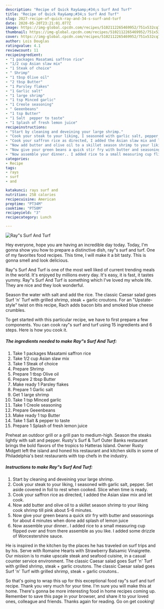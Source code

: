 ```yaml
---
description: "Recipe of Quick Ray&amp;#34;s Surf And Turf"
title: "Recipe of Quick Ray&amp;#34;s Surf And Turf"
slug: 2027-recipe-of-quick-ray-and-34-s-surf-and-turf
date: 2020-05-20T23:21:01.077Z
image: https://img-global.cpcdn.com/recipes/5102112265469952/751x532cq70/rays-surf-and-turf-recipe-main-photo.jpg
thumbnail: https://img-global.cpcdn.com/recipes/5102112265469952/751x532cq70/rays-surf-and-turf-recipe-main-photo.jpg
cover: https://img-global.cpcdn.com/recipes/5102112265469952/751x532cq70/rays-surf-and-turf-recipe-main-photo.jpg
author: Lois Douglas
ratingvalue: 4.1
reviewcount: 11
recipeingredient:
- "1 packages Masatami saffron rice"
- "1/2 cup Asian slaw mix"
- "1 Steak of choice"
- " Shrimp"
- "1 tbsp Olive oil"
- "2 tbsp Butter"
- "1 Parsley flakes"
- "1 Garlic salt"
- "1 large shrimp"
- "1 tsp Minced garlic"
- "1 Creole seasoning"
- " Geeenbeans"
- "1 tsp Butter"
- "1 Salt  pepper to taste"
- "1 Splash of fresh lemon juice"
recipeinstructions:
- "Start by cleaning and deveining your large shrimp."
- "Cook your steak to your liking, I seasoned with garlic salt, pepper. Set aside covered in foil to rest when cooked. Slice when time is ready."
- "Cook your saffron rice as directed, I added the Asian slaw mix and let cook."
- "Now add butter and olive oil to a skillet season shrimp to your liking cook shrimp till  pink about 5-6 minutes."
- "Now give your green beans a quick stir fry with butter and seasonings for about 4 minutes when done add splash of lemon juice"
- "Now assemble your dinner.. I added rice to a small measuring cup flipped over and from there assemble as you like. I added some drizzle of  Worcestershire sauce."
categories:
- Recipe
tags:
- rays
- surf
- and

katakunci: rays surf and 
nutrition: 258 calories
recipecuisine: American
preptime: "PT34M"
cooktime: "PT50M"
recipeyield: "3"
recipecategory: Lunch

---
```



![Ray&#34;s Surf And Turf](https://img-global.cpcdn.com/recipes/5102112265469952/751x532cq70/rays-surf-and-turf-recipe-main-photo.jpg)

Hey everyone, hope you are having an incredible day today. Today, I'm gonna show you how to prepare a distinctive dish, ray&#34;s surf and turf. One of my favorites food recipes. This time, I will make it a bit tasty. This is gonna smell and look delicious.

Ray&#34;s Surf And Turf is one of the most well liked of current trending meals in the world. It's enjoyed by millions every day. It's easy, it is fast, it tastes yummy. Ray&#34;s Surf And Turf is something which I've loved my whole life. They are nice and they look wonderful.

Season the water with salt and add the rice. The classic Caesar salad goes Surf &#39;n&#39; Turf with grilled shrimp, steak + garlic croutons. For an &#34;Upstate-style&#34; twist on this recipe, Rach adds bacon bits and smoked blue cheese crumbles.


To get started with this particular recipe, we have to first prepare a few components. You can cook ray&#34;s surf and turf using 15 ingredients and 6 steps. Here is how you cook it.

<!--inarticleads1-->

##### The ingredients needed to make Ray&#34;s Surf And Turf:

1. Take 1 packages Masatami saffron rice
1. Take 1/2 cup Asian slaw mix
1. Take 1 Steak of choice
1. Prepare  Shrimp
1. Prepare 1 tbsp Olive oil
1. Prepare 2 tbsp Butter
1. Make ready 1 Parsley flakes
1. Prepare 1 Garlic salt
1. Get 1 large shrimp
1. Take 1 tsp Minced garlic
1. Take 1 Creole seasoning
1. Prepare  Geeenbeans
1. Make ready 1 tsp Butter
1. Take 1 Salt &amp; pepper to taste
1. Prepare 1 Splash of fresh lemon juice


Preheat an outdoor grill or a grill pan to medium-high. Season the steaks lightly with salt and pepper. Rusty&#39;s Surf &amp; Turf Outer Banks restaurant brings the bold flavors of the tropics to Hatteras Island. Owner Rusty Midgett left the island and honed his restaurant and kitchen skills in some of Philadelphia&#39;s best restaurants with top chefs in the industry. 

<!--inarticleads2-->

##### Instructions to make Ray&#34;s Surf And Turf:

1. Start by cleaning and deveining your large shrimp.
1. Cook your steak to your liking, I seasoned with garlic salt, pepper. Set aside covered in foil to rest when cooked. Slice when time is ready.
1. Cook your saffron rice as directed, I added the Asian slaw mix and let cook.
1. Now add butter and olive oil to a skillet season shrimp to your liking cook shrimp till  pink about 5-6 minutes.
1. Now give your green beans a quick stir fry with butter and seasonings for about 4 minutes when done add splash of lemon juice
1. Now assemble your dinner.. I added rice to a small measuring cup flipped over and from there assemble as you like. I added some drizzle of  Worcestershire sauce.


He is inspired in the kitchen by the places he has traveled on surf trips and by his. Serve with Romaine Hearts with Strawberry Balsamic Vinaigrette. Our mission is to make upscale steak and seafood cuisine, in a casual counter service environment. The classic Caesar salad goes Surf &#39;n&#39; Turf with grilled shrimp, steak + garlic croutons. The classic Caesar salad goes Surf &#39;n&#39; Turf with grilled shrimp, steak + garlic croutons.. 

So that's going to wrap this up for this exceptional food ray&#34;s surf and turf recipe. Thank you very much for your time. I'm sure you will make this at home. There's gonna be more interesting food in home recipes coming up. Remember to save this page in your browser, and share it to your loved ones, colleague and friends. Thanks again for reading. Go on get cooking!
